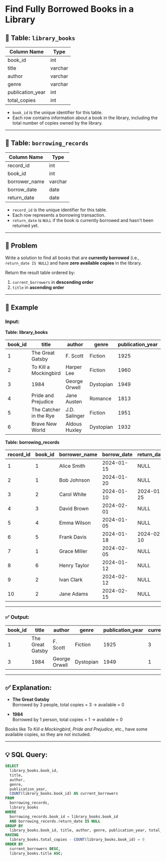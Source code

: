 # Find Fully Borrowed Books in a Library

## 🧾 Table: `library_books`

| Column Name      | Type    |
|------------------|---------|
| book_id          | int     |
| title            | varchar |
| author           | varchar |
| genre            | varchar |
| publication_year | int     |
| total_copies     | int     |

- `book_id` is the unique identifier for this table.
- Each row contains information about a book in the library, including the total number of copies owned by the library.

---

## 🧾 Table: `borrowing_records`

| Column Name   | Type    |
|---------------|---------|
| record_id     | int     |
| book_id       | int     |
| borrower_name | varchar |
| borrow_date   | date    |
| return_date   | date    |

- `record_id` is the unique identifier for this table.
- Each row represents a borrowing transaction.
- `return_date` is `NULL` if the book is currently borrowed and hasn't been returned yet.

---

## 🧠 Problem

Write a solution to find all books that are **currently borrowed** (i.e., `return_date IS NULL`) and have **zero available copies** in the library.

Return the result table ordered by:
1. `current_borrowers` in **descending order**
2. `title` in **ascending order**

---

## 🧪 Example

### Input:

**Table: library_books**

| book_id | title                  | author         | genre     | publication_year | total_copies |
|---------|------------------------|----------------|-----------|------------------|--------------|
| 1       | The Great Gatsby       | F. Scott       | Fiction   | 1925             | 3            |
| 2       | To Kill a Mockingbird  | Harper Lee     | Fiction   | 1960             | 3            |
| 3       | 1984                   | George Orwell  | Dystopian | 1949             | 1            |
| 4       | Pride and Prejudice    | Jane Austen    | Romance   | 1813             | 2            |
| 5       | The Catcher in the Rye | J.D. Salinger  | Fiction   | 1951             | 1            |
| 6       | Brave New World        | Aldous Huxley  | Dystopian | 1932             | 4            |

**Table: borrowing_records**

| record_id | book_id | borrower_name | borrow_date | return_date |
|-----------|---------|----------------|-------------|-------------|
| 1         | 1       | Alice Smith    | 2024-01-15  | NULL        |
| 2         | 1       | Bob Johnson    | 2024-01-20  | NULL        |
| 3         | 2       | Carol White    | 2024-01-10  | 2024-01-25  |
| 4         | 3       | David Brown    | 2024-02-01  | NULL        |
| 5         | 4       | Emma Wilson    | 2024-01-05  | NULL        |
| 6         | 5       | Frank Davis    | 2024-01-18  | 2024-02-10  |
| 7         | 1       | Grace Miller   | 2024-02-05  | NULL        |
| 8         | 6       | Henry Taylor   | 2024-01-12  | NULL        |
| 9         | 2       | Ivan Clark     | 2024-02-12  | NULL        |
| 10        | 2       | Jane Adams     | 2024-02-15  | NULL        |

---

### ✅ Output:

| book_id | title            | author        | genre     | publication_year | current_borrowers |
|---------|------------------|---------------|-----------|------------------|-------------------|
| 1       | The Great Gatsby | F. Scott      | Fiction   | 1925             | 3                 |
| 3       | 1984             | George Orwell | Dystopian | 1949             | 1                 |

---

## ✅ Explanation:

- **The Great Gatsby**  
  Borrowed by 3 people, total copies = 3 → available = 0

- **1984**  
  Borrowed by 1 person, total copies = 1 → available = 0

Books like _To Kill a Mockingbird_, _Pride and Prejudice_, etc., have some available copies, so they are not included.

---

## 💡 SQL Query:

```sql
SELECT 
  library_books.book_id,
  title,
  author,
  genre,
  publication_year,
  COUNT(library_books.book_id) AS current_borrowers
FROM 
  borrowing_records,
  library_books
WHERE 
  borrowing_records.book_id = library_books.book_id
  AND borrowing_records.return_date IS NULL
GROUP BY 
  library_books.book_id, title, author, genre, publication_year, total_copies
HAVING 
  library_books.total_copies - COUNT(library_books.book_id) = 0
ORDER BY 
  current_borrowers DESC,
  library_books.title ASC;
